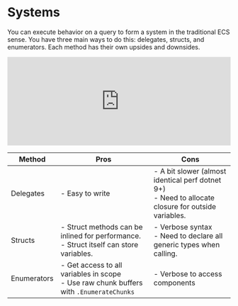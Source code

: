 # Systems

You can execute behavior on a query to form a system in the traditional ECS sense. You have three main ways to do this: delegates, structs, and enumerators. Each method has their own upsides and downsides.

<iframe src="https://itsbuggingme.github.io/InteractiveDocHosting/?code=using%20World%20world%20%3D%20new%28%29%3B%0D%0Aworld.Create%28%22Jill%22%29%3B%0D%0Aworld.Create%28%22Jack%22%29%3B%0D%0A%0D%0Aworld.Query%3Cstring%3E%28%29.Delegate%28%28ref%20string%20comp%29%20%3D%3E%20Console.WriteLine%28comp%20%2B%20%22%20delegate%22%29%29%3B%0D%0A%0D%0Aworld.Query%3Cstring%3E%28%29.Inline%3CInline%2C%20string%3E%28default%28Inline%29%29%3B%0D%0A%0D%0A%2F%2F%20You%20can%20also%20deconstruct%20a%20RefTuple%20if%20it%20has%20more%20than%201%20component%0D%0Aforeach%28RefTuple%3Cstring%3E%20comp%20in%20world.Query%3Cstring%3E%28%29.Enumerate%3Cstring%3E%28%29%29%0D%0A%20%20%20%20Console.WriteLine%28comp.Item1.Value%20%2B%20%22%20Enumerator%22%29%3B%0D%0A%0D%0Astruct%20Inline%20%3A%20IAction%3Cstring%3E%0D%0A%7B%0D%0A%20%20%20%20public%20void%20Run%28ref%20string%20comp%29%20%3D%3E%20Console.WriteLine%28comp%20%2B%20%22%20Inline%22%29%3B%0D%0A%7D" onload='javascript:(function(o){window.addEventListener("message", function(event){if(event.data.type=="setHeight"){o.style.height=event.data.height+"px";}});}(this));' style="height:200px;width:100%;border:none;overflow:hidden;"></iframe>

| Method       | Pros                                               | Cons                                               |
|--------------|----------------------------------------------------|----------------------------------------------------|
| Delegates    | - Easy to write                                    | - A bit slower (almost identical perf dotnet 9+)<br/> - Need to allocate closure for outside variables. |
| Structs      | - Struct methods can be inlined for performance. <br/> - Struct itself can store variables. | - Verbose syntax <br/> - Need to declare all generic types when calling. |
| Enumerators  | - Get access to all variables in scope <br/> - Use raw chunk buffers with `.EnumerateChunks` | - Verbose to access components                |